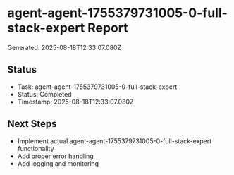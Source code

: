 # agent-agent-1755379731005-0-full-stack-expert Report

Generated: 2025-08-18T12:33:07.080Z

## Status
- Task: agent-agent-1755379731005-0-full-stack-expert
- Status: Completed
- Timestamp: 2025-08-18T12:33:07.080Z

## Next Steps
- Implement actual agent-agent-1755379731005-0-full-stack-expert functionality
- Add proper error handling
- Add logging and monitoring
